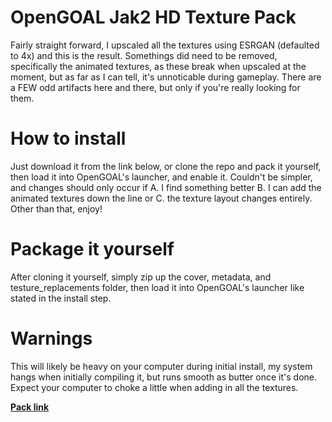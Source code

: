# OpenGOAL Jak2 HD Texture Pack

Fairly straight forward, I upscaled all the textures using ESRGAN (defaulted to 4x) and this is the result. Somethings did need to be removed, specifically the animated textures, as these break when upscaled at the moment, but as far as I can tell, it's unnoticable during gameplay. There are a FEW odd artifacts here and there, but only if you're really looking for them.

# How to install

Just download it from the link below, or clone the repo and pack it yourself, then load it into OpenGOAL's launcher, and enable it. Couldn't be simpler, and changes should only occur if A. I find something better B. I can add the animated textures down the line or C. the texture layout changes entirely. Other than that, enjoy!

# Package it yourself

After cloning it yourself, simply zip up the cover, metadata, and testure_replacements folder, then load it into OpenGOAL's launcher like stated in the install step.

# Warnings

This will likely be heavy on your computer during initial install, my system hangs when initially compiling it, but runs smooth as butter once it's done. Expect your computer to choke a little when adding in all the textures.

**[Pack link](https://drive.google.com/file/d/1EG0ttB2FKF08TDe8ZTPvd6wdUX1PyrZe/view?usp=sharing)**
